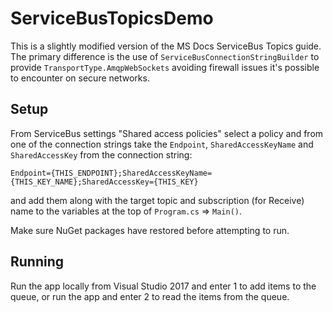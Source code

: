 # ServiceBusTopicsDemo

This is a slightly modified version of the MS Docs ServiceBus Topics guide. The primary difference is the use of `ServiceBusConnectionStringBuilder` to provide `TransportType.AmqpWebSockets` avoiding firewall issues it's possible to encounter on secure networks.

## Setup
From ServiceBus settings "Shared access policies" select a policy and from one of the connection strings take the `Endpoint`, `SharedAccessKeyName` and `SharedAccessKey` from the connection string:
```
Endpoint={THIS_ENDPOINT};SharedAccessKeyName={THIS_KEY_NAME};SharedAccessKey={THIS_KEY}
```
and add them along with the target topic and subscription (for Receive) name to the variables at the top of `Program.cs` => `Main()`.

Make sure NuGet packages have restored before attempting to run.

## Running
Run the app locally from Visual Studio 2017 and enter 1 to add items to the queue, or run the app and enter 2 to read the items from the queue.